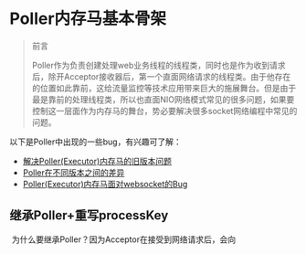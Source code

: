 # Poller内存马基本骨架

> 前言
>
> ​	Poller作为负责创建处理web业务线程的线程类，同时也是作为收到请求后，除开Acceptor接收器后，第一个直面网络请求的线程类。由于他存在的位置如此靠前，这给流量监控等技术应用带来巨大的施展舞台。但是由于最是靠前的处理线程类，所以也直面NIO网络模式常见的很多问题，如果要控制这一层面作为内存马的舞台，势必要解决很多socket网络编程中常见的问题。

以下是Poller中出现的一些bug，有兴趣可了解：

+ [解决Poller(Executor)内存马的旧版本问题]("./buffersocket")
+ [Poller在不同版本之间的差异]()
+ [Poller(Executor)内存马面对websocket的Bug]()

## 继承Poller+重写processKey

​	为什么要继承Poller？因为Acceptor在接受到网络请求后，会向
